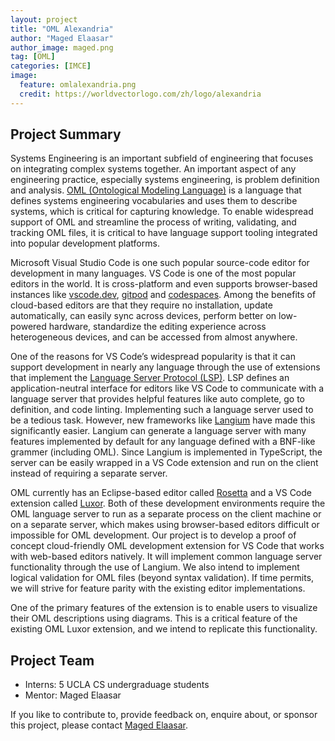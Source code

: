 ```yaml
---
layout: project
title: "OML Alexandria"
author: "Maged Elaasar"
author_image: maged.png
tag: [OML]
categories: [IMCE]
image:
  feature: omlalexandria.png
  credit: https://worldvectorlogo.com/zh/logo/alexandria
---
```


## Project Summary

Systems Engineering is an important subfield of engineering that focuses on integrating complex systems together. An important aspect of any engineering practice, especially systems engineering, is problem definition and analysis. [OML (Ontological Modeling Language)](https://github.com/opencaesar/oml) is a language that defines systems engineering vocabularies and uses them to describe systems, which is critical for capturing knowledge. To enable widespread support of OML and streamline the process of writing, validating, and tracking OML files, it is critical to have language support tooling integrated into popular development platforms. 

Microsoft Visual Studio Code is one such popular source-code editor for development in many languages. VS Code is one of the most popular editors in the world. It is cross-platform and even supports browser-based instances like [vscode.dev](https://vscode.dev/), [gitpod](http://gitpod.io/) and [codespaces](https://github.com/features/codespaces). Among the benefits of cloud-based editors are that they require no installation, update automatically, can easily sync across devices, perform better on low-powered hardware, standardize the editing experience across heterogeneous devices, and can be accessed from almost anywhere.

One of the reasons for VS Code’s widespread popularity is that it can support development in nearly any language through the use of extensions that implement the
[Language Server Protocol (LSP)](https://microsoft.github.io/language-server-protocol/). LSP defines an application-neutral interface for editors like VS Code to communicate with a language server that provides helpful features like auto complete, go to definition, and code linting. Implementing such a language server used to be a tedious task. However, new frameworks like [Langium](https://www.typefox.io/blog/langium-1.0-a-mature-language-toolkit/) have made this significantly easier. Langium can generate a language server with many features implemented by default for any language defined with a BNF-like grammer (including OML). Since Langium is implemented in TypeScript, the server can be easily wrapped in a VS Code extension and run on the client instead of requiring a separate server.

OML currently has an Eclipse-based editor called [Rosetta](https://github.com/opencaesar/oml-rosetta) and a VS Code extension called [Luxor](https://github.com/opencaesar/oml-luxor). Both of these development environments require the OML language server to run as a separate process on the client machine or on a separate server, which makes using browser-based editors difficult or impossible for OML development. Our project is to develop a proof of concept cloud-friendly OML development extension for VS Code that works with web-based editors natively. It will implement common language server functionality through the use of Langium. We also intend to implement logical validation for OML files (beyond syntax validation). If time permits, we will strive for feature parity with the existing editor implementations.

One of the primary features of the extension is to enable users to visualize their OML descriptions using diagrams. This is a critical feature of the existing OML Luxor extension, and we intend to replicate this functionality.

## Project Team

- Interns: 5 UCLA CS undergraduage students
- Mentor: Maged Elaasar

If you like to contribute to, provide feedback on, enquire about, or sponsor this project, please contact [Maged Elaasar](https://opencaesar.github.io/contributors/Maged%20Elaasar.html).